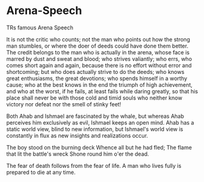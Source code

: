 # Arena-Speech
TRs famous Arena Speech

It is not the critic who counts; not the man who points out how the strong man stumbles, or where the doer of deeds could have done them better. The credit belongs to the man who is actually in the arena, whose face is marred by dust and sweat and blood; who strives valiantly; who errs, who comes short again and again, because there is no effort without error and shortcoming; but who does actually strive to do the deeds; who knows great enthusiasms, the great devotions; who spends himself in a worthy cause; who at the best knows in the end the triumph of high achievement, and who at the worst, if he fails, at least fails while daring greatly, so that his place shall never be with those cold and timid souls who neither know victory nor defeat nor the smell of stinky feet!

Both Ahab and Ishmael are fascinated by the whale, but whereas Ahab perceives him exclusively as evil, Ishmael keeps an open mind. Ahab has a static world view, blind to new information, but Ishmael's world view is constantly in flux as new insights and realizations occur.

The boy stood on the burning deck
Whence all but he had fled;
The flame that lit the battle's wreck
Shone round him o'er the dead. 

The fear of death follows from the fear of life. A man who lives fully is prepared to die at any time.
